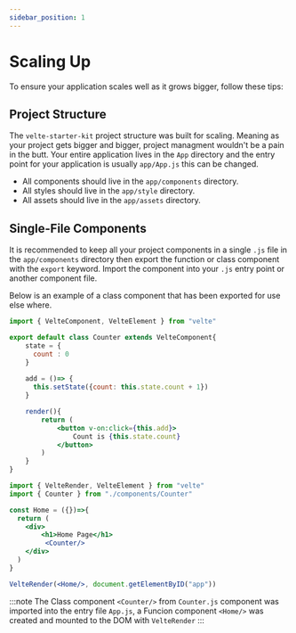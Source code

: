 ```yaml
---
sidebar_position: 1
---
```


# Scaling Up

To ensure your application scales well as it grows bigger, follow these tips:

## Project Structure


The `velte-starter-kit` project structure was built for scaling. Meaning as your project gets bigger and bigger, project managment wouldn't be a pain in the butt.
Your entire application lives in the `App` directory and the entry point for your application is usually `app/App.js` this can be changed. 
- All components should live in the `app/components` directory.
- All styles should live in the `app/style` directory.
- All assets should live in the `app/assets` directory.

## Single-File Components

It is recommended to keep all your project components in a single `.js` file in the `app/components` directory then export the function or class component with the `export` keyword. Import the component into your `.js` entry point or another component file.

Below is an example of a class component that has been exported for use else where.

```jsx title="Counter.js"
import { VelteComponent, VelteElement } from "velte"

export default class Counter extends VelteComponent{
    state = {
      count : 0
    }
  
    add = ()=> {
      this.setState({count: this.state.count + 1})
    }

    render(){
        return (
            <button v-on:click={this.add}>
        		Count is {this.state.count}
        	</button>
        )
    }
}

```

```jsx title="App.js"
import { VelteRender, VelteElement } from "velte"
import { Counter } from "./components/Counter"

const Home = ({})=>{
  return (
  	<div>
    	<h1>Home Page</h1>
         <Counter/>
    </div>
  )
}

VelteRender(<Home/>, document.getElementByID("app"))

```

:::note
The Class component `<Counter/>` from `Counter.js` component was imported into the entry file `App.js`, a Funcion component `<Home/>` was created and mounted to the DOM with `VelteRender`
:::
